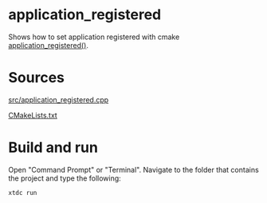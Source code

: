 # application_registered

Shows how to set application registered with cmake [application_registered()](../../../../scripts/cmake/xtd_commands.cmake).

# Sources

[src/application_registered.cpp](src/application_registered.cpp)

[CMakeLists.txt](CMakeLists.txt)

# Build and run

Open "Command Prompt" or "Terminal". Navigate to the folder that contains the project and type the following:

```shell
xtdc run
```
